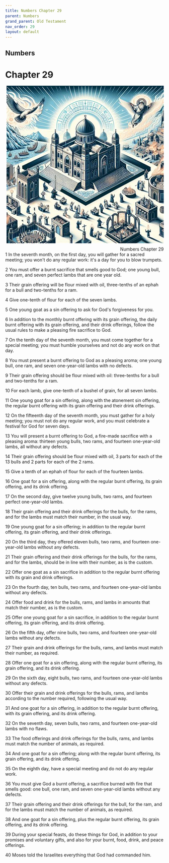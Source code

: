 ```yaml
---
title: Numbers Chapter 29
parent: Numbers
grand_parent: Old Testament
nav_order: 29
layout: default
---
```


## Numbers

# Chapter 29

<div style="clear: both; text-align: right;">
    <img src="/assets/Image/Numbers/500/29.jpg" alt="Numbers Chapter 29" class="chapter-image" style="max-width: 100%; height: auto; float: right; margin: 0 0 10px 10px; padding-left: 10%;">
    <figcaption style="font-size: 14px;">Numbers Chapter 29</figcaption>
</div>
1 In the seventh month, on the first day, you will gather for a sacred meeting; you won't do any regular work: it's a day for you to blow trumpets.

2 You must offer a burnt sacrifice that smells good to God; one young bull, one ram, and seven perfect lambs that are one year old.

3 Their grain offering will be flour mixed with oil, three-tenths of an ephah for a bull and two-tenths for a ram.

4 Give one-tenth of flour for each of the seven lambs.

5 One young goat as a sin offering to ask for God's forgiveness for you.

6 In addition to the monthly burnt offering with its grain offering, the daily burnt offering with its grain offering, and their drink offerings, follow the usual rules to make a pleasing fire sacrifice to God.

7 On the tenth day of the seventh month, you must come together for a special meeting; you must humble yourselves and not do any work on that day.

8 You must present a burnt offering to God as a pleasing aroma; one young bull, one ram, and seven one-year-old lambs with no defects.

9 Their grain offering should be flour mixed with oil: three-tenths for a bull and two-tenths for a ram.

10 For each lamb, give one-tenth of a bushel of grain, for all seven lambs.

11 One young goat for a sin offering, along with the atonement sin offering, the regular burnt offering with its grain offering and their drink offerings.

12 On the fifteenth day of the seventh month, you must gather for a holy meeting; you must not do any regular work, and you must celebrate a festival for God for seven days.

13 You will present a burnt offering to God, a fire-made sacrifice with a pleasing aroma: thirteen young bulls, two rams, and fourteen one-year-old lambs, all without any defects.

14 Their grain offering should be flour mixed with oil, 3 parts for each of the 13 bulls and 2 parts for each of the 2 rams.

15 Give a tenth of an ephah of flour for each of the fourteen lambs.

16 One goat for a sin offering, along with the regular burnt offering, its grain offering, and its drink offering.

17 On the second day, give twelve young bulls, two rams, and fourteen perfect one-year-old lambs.

18 Their grain offering and their drink offerings for the bulls, for the rams, and for the lambs must match their number, in the usual way.

19 One young goat for a sin offering; in addition to the regular burnt offering, its grain offering, and their drink offerings.

20 On the third day, they offered eleven bulls, two rams, and fourteen one-year-old lambs without any defects.

21 Their grain offering and their drink offerings for the bulls, for the rams, and for the lambs, should be in line with their number, as is the custom.

22 Offer one goat as a sin sacrifice in addition to the regular burnt offering with its grain and drink offerings.

23 On the fourth day, ten bulls, two rams, and fourteen one-year-old lambs without any defects.

24 Offer food and drink for the bulls, rams, and lambs in amounts that match their number, as is the custom.

25 Offer one young goat for a sin sacrifice, in addition to the regular burnt offering, its grain offering, and its drink offering.

26 On the fifth day, offer nine bulls, two rams, and fourteen one-year-old lambs without any defects.

27 Their grain and drink offerings for the bulls, rams, and lambs must match their number, as required.

28 Offer one goat for a sin offering, along with the regular burnt offering, its grain offering, and its drink offering.

29 On the sixth day, eight bulls, two rams, and fourteen one-year-old lambs without any defects.

30 Offer their grain and drink offerings for the bulls, rams, and lambs according to the number required, following the usual way.

31 And one goat for a sin offering, in addition to the regular burnt offering, with its grain offering, and its drink offering.

32 On the seventh day, seven bulls, two rams, and fourteen one-year-old lambs with no flaws.

33 The food offerings and drink offerings for the bulls, rams, and lambs must match the number of animals, as required.

34 And one goat for a sin offering; along with the regular burnt offering, its grain offering, and its drink offering.

35 On the eighth day, have a special meeting and do not do any regular work.

36 You must give God a burnt offering, a sacrifice burned with fire that smells good: one bull, one ram, and seven one-year-old lambs without any defects.

37 Their grain offering and their drink offerings for the bull, for the ram, and for the lambs must match the number of animals, as required.

38 And one goat for a sin offering, plus the regular burnt offering, its grain offering, and its drink offering.

39 During your special feasts, do these things for God, in addition to your promises and voluntary gifts, and also for your burnt, food, drink, and peace offerings.

40 Moses told the Israelites everything that God had commanded him.


